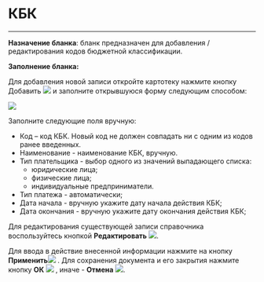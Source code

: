 ﻿#  КБК
_ _ _ _ _

**Назначение бланка**: бланк предназначен для  добавления / редактирования кодов бюджетной классификации.

**Заполнение бланка:**

Для добавления новой записи откройте картотеку нажмите кнопку Добавить  <img src="topic:Biz.НСИ.AddFiles.Btn_Add.png"> и заполните открывшуюся форму следующим способом:

![](topic:.НСИ.AddFiles.Screenshot_2829.jpg)

Заполните следующие поля вручную:

* Код – код КБК. Новый код не должен совпадать ни с одним из кодов ранее введенных.
* Наименование - наименование КБК, вручную.
* Тип плательщика - выбор одного из значений выпадающего списка:
    * юридические лица;
    * физические лица;
    * индивидуальные предприниматели.
* Тип платежа - автоматически;
* Дата начала - вручную укажите дату начала действия КБК;
* Дата окончания - вручную укажите дату окончания действия КБК;

Для редактирования существующей записи справочника воспользуйтесь кнопкой **Редактировать**  ![](topic:Com.AddFiles.Buttons.Btn_Edit.png).

Для ввода в действие внесенной информации нажмите на кнопку **Применить**![](topic:Com.AddFiles.Buttons.Btn_OK.png) .
Для сохранения документа и его закрытия нажмите кнопку **ОК**  ![](topic:Com.AddFiles.Buttons.Btn_Post.png) , иначе  -  **Отмена** ![](topic:Com.AddFiles.Buttons.Btn_CloseCancel.png).
